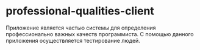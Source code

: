 # professional-qualities-client

Приложение является частью системы для определения профессионально важных качеств программиста. С помощью данного приложения осуществляется тестирование людей.
